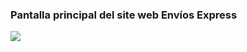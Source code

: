 <h3>Pantalla principal del site web Envíos Express</h3>
<img src='https://github.com/VielmaDev/ProyectoWeb-Enviosexpress/assets/121409131/c3ee42e9-3668-4ace-8c02-3b0317fccc15'>

